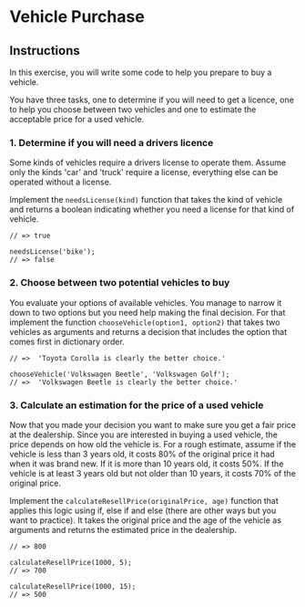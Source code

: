 # Vehicle Purchase

## Instructions

In this exercise, you will write some code to help you prepare to buy a vehicle.

You have three tasks, one to determine if you will need to get a licence, one to help you choose between two vehicles and one to estimate the acceptable price for a used vehicle.

### 1. Determine if you will need a drivers licence
Some kinds of vehicles require a drivers license to operate them. Assume only the kinds 'car' and 'truck' require a license, everything else can be operated without a license.

Implement the ``needsLicense(kind)`` function that takes the kind of vehicle and returns a boolean indicating whether you need a license for that kind of vehicle.

```needsLicense('car');
// => true

needsLicense('bike');
// => false
```
### 2. Choose between two potential vehicles to buy
You evaluate your options of available vehicles. You manage to narrow it down to two options but you need help making the final decision. For that implement the function ``chooseVehicle(option1, option2)`` that takes two vehicles as arguments and returns a decision that includes the option that comes first in dictionary order.

```chooseVehicle('Wuling Hongguang', 'Toyota Corolla');
// =>  'Toyota Corolla is clearly the better choice.'

chooseVehicle('Volkswagen Beetle', 'Volkswagen Golf');
// =>  'Volkswagen Beetle is clearly the better choice.'
```
### 3. Calculate an estimation for the price of a used vehicle
Now that you made your decision you want to make sure you get a fair price at the dealership. Since you are interested in buying a used vehicle, the price depends on how old the vehicle is. For a rough estimate, assume if the vehicle is less than 3 years old, it costs 80% of the original price it had when it was brand new. If it is more than 10 years old, it costs 50%. If the vehicle is at least 3 years old but not older than 10 years, it costs 70% of the original price.

Implement the ``calculateResellPrice(originalPrice, age)`` function that applies this logic using if, else if and else (there are other ways but you want to practice). It takes the original price and the age of the vehicle as arguments and returns the estimated price in the dealership.

```calculateResellPrice(1000, 1);
// => 800

calculateResellPrice(1000, 5);
// => 700

calculateResellPrice(1000, 15);
// => 500
```
